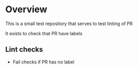 # Overview

This is a small test repository that serves to test linting of PR

It exists to check that PR have labels

## Lint checks

- Fail checks if PR has no label
